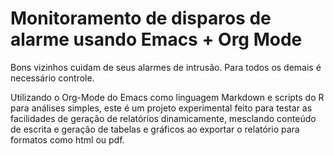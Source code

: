 # Monitoramento de disparos de alarme usando Emacs + Org Mode

Bons vizinhos cuidam de seus alarmes de intrusão. Para todos os demais é necessário controle.

Utilizando o Org-Mode do Emacs como linguagem Markdown e scripts do R para análises simples, este é um projeto experimental feito para testar as facilidades de geração de relatórios dinamicamente, mesclando conteúdo de escrita e geração de tabelas e gráficos ao exportar o relatório para formatos como html ou pdf.

